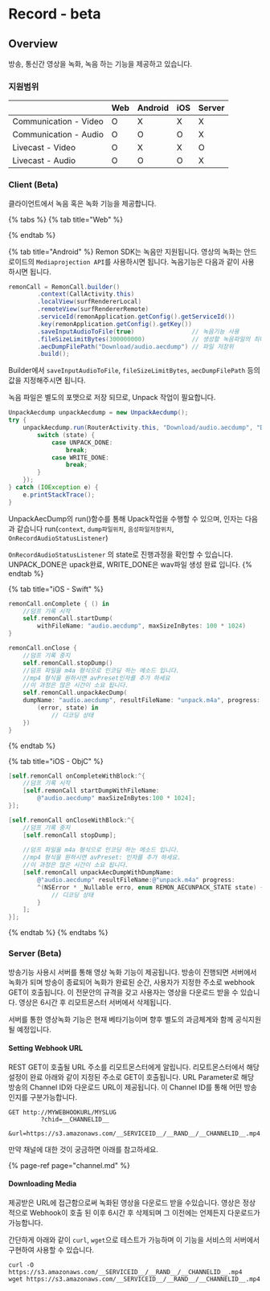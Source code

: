# Record - beta

## Overview

방송, 통신간 영상을 녹화, 녹음 하는 기능을 제공하고 있습니다.

### 지원범위

|  | Web | Android | iOS | Server |
| :--- | :--- | :--- | :--- | :--- |
| Communication - Video | O | X | X | X |
| Communication - Audio | O | O | O | X |
| Livecast - Video | O | X | X | O |
| Livecast - Audio | O | O | O | X |

### Client \(Beta\)

클라이언트에서 녹음 혹은 녹화 기능을 제공합니다.

{% tabs %}
{% tab title="Web" %}

{% endtab %}

{% tab title="Android" %}
Remon SDK는 녹음만 지원됩니다. 영상의 녹화는 안드로이드의 `Mediaprojection API`를 사용하시면 됩니다. 녹음기능은 다음과 같이 사용 하시면 됩니다.

```java
remonCall = RemonCall.builder()
        .context(CallActivity.this)
        .localView(surfRendererLocal)
        .remoteView(surfRendererRemote)
        .serviceId(remonApplication.getConfig().getServiceId())
        .key(remonApplication.getConfig().getKey())
        .saveInputAudioToFile(true)                // 녹음기능 사용
        .fileSizeLimitBytes(300000000)             // 생성할 녹음파일의 최대사이즈
        .aecDumpFilePath("Download/audio.aecdump") // 파일 저장위
        .build();
```

 Builder에서 `saveInputAudioToFile`, `fileSizeLimitBytes`, `aecDumpFilePath` 등의 값을 지정해주시면 됩니다. 

녹음 파일은 별도의 포맷으로 저장 되므로,  Unpack 작업이 필요합니다. 

```java
UnpackAecdump unpackAecdump = new UnpackAecdump();
try {
    unpackAecdump.run(RouterActivity.this, "Download/audio.aecdump", "Download/record_audio.wav", state -> {
        switch (state) {
            case UNPACK_DONE: 
                break;
            case WRITE_DONE:
                break;
        }
    });
} catch (IOException e) {
    e.printStackTrace();
}
```

 UnpackAecDump의 run\(\)함수를 통해 Upack작업을 수행할 수 있으며, 인자는 다음과 같습니다 run\(`context`, `dump파일위치`, `음성파일저장위치`, `OnRecordAudioStatusListener`\) 

`OnRecordAudioStatusListener` 의 state로 진행과정을 확인할 수 있습니다. UNPACK\_DONE은 upack완료, WRITE\_DONE은 wav파일 생성 완료 입니다.
{% endtab %}

{% tab title="iOS - Swift" %}
```swift
remonCall.onComplete { () in            
    //덤프 기록 시작    
    self.remonCall.startDump(
        withFileName: "audio.aecdump", maxSizeInBytes: 100 * 1024)
}

remonCall.onClose {
    //덤프 기록 중지
    self.remonCall.stopDump()
    //덤프 파일을 m4a 형식으로 인코딩 하는 메소드 입니다.
    //mp4 형식을 원하시면 avPreset인자를 추가 하세요
    //이 과정은 많은 시간이 소요 됩니다.
    self.remonCall.unpackAecDump(
    dumpName: "audio.aecdump", resultFileName: "unpack.m4a", progress: {
        (error, state) in
            // 디코딩 상태
    })
}
```
{% endtab %}

{% tab title="iOS - ObjC" %}
```objectivec
[self.remonCall onCompleteWithBlock:^{
    //덤프 기록 시작
    [self.remonCall startDumpWithFileName:
        @"audio.aecdump" maxSizeInBytes:100 * 1024];
}];

[self.remonCall onCloseWithBlock:^{
    //덤프 기록 중지
    [self.remonCall stopDump];
    
    //덤프 파일을 m4a 형식으로 인코딩 하는 메소드 입니다.
    //mp4 형식을 원하시면 avPreset: 인자를 추가 하세요.
    //이 과정은 많은 시간이 소요 됩니다.
    [self.remonCall unpackAecDumpWithDumpName:
        @"audio.aecdump" resultFileName:@"unpack.m4a" progress:
        ^(NSError * _Nullable erro, enum REMON_AECUNPACK_STATE state) {
            // 디코딩 상태
        }
    ];
}];
```
{% endtab %}
{% endtabs %}

### Server \(Beta\)

방송기능 사용시 서버를 통해 영상 녹화 기능이 제공됩니다. 방송이 진행되면 서버에서 녹화가 되며 방송이 종료되어 녹화가 완료된 순간, 사용자가 지정한 주소로 webhook GET이 호출됩니다. 이 전문안의 규격을 갖고 사용자는 영상을 다운로드 받을 수 있습니다. 영상은 6시간 후 리모트몬스터 서버에서 삭제됩니다.

서버를 통한 영상녹화 기능은 현재 베타기능이며 향후 별도의 과금체계와 함께 공식지원될 예정입니다.

#### Setting Webhook URL

REST GET이 호출될 URL 주소를 리모트몬스터에게 알립니다. 리모트몬스터에서 해당 설정이 완료 아래와 같이 지정된 주소로 GET이 호출됩니다. URL Parameter로 해당 방송의 Channel ID와 다운로드 URL이 제공됩니다. 이 Channel ID를 통해 어떤 방송인지를 구분가능합니다.

```text
GET http://MYWEBHOOKURL/MYSLUG
         ?chid=__CHANNELID__
         &url=https://s3.amazonaws.com/__SERVICEID__/__RAND__/__CHANNELID__.mp4
```

만약 채널에 대한 것이 궁금하면 아래를 참고하세요.

{% page-ref page="channel.md" %}

#### Downloading Media

제공받은 URL에 접근함으로써 녹화된 영상을 다운로드 받을 수있습니다. 영상은 정상적으로  Webhook이 호출 된 이후 6시간 후 삭제되며 그 이전에는 언제든지 다운로드가 가능합니다.

간단하게 아래와 같이 `curl`, `wget`으로 테스트가 가능하며 이 기능을 서비스의 서버에서 구현하여 사용할 수 있습니다.

```text
curl -O https://s3.amazonaws.com/__SERVICEID__/__RAND__/__CHANNELID__.mp4
wget https://s3.amazonaws.com/__SERVICEID__/__RAND__/__CHANNELID__.mp4
```



